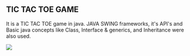 
## TIC TAC TOE GAME
It is a TIC TAC TOE game in java.  JAVA SWING frameworks, it's API's and Basic java concepts like Class, Interface &amp; generics, and Inheritance were also used.  

![](https://doc-0c-0k-docs.googleusercontent.com/docs/securesc/tb2bj6l836ugtijk1se1aiuaemcuffaj/0qq5u6r99tf1k2j6sl11i2rmg3sqqmva/1603782300000/10730804401973288994/10730804401973288994/1xB6qVHOcFIKSBbUlRbDhXkixcB86l3vE?e=download&authuser=0)
